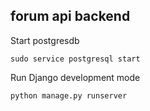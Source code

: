 ## forum api backend

Start postgresdb
```
sudo service postgresql start
```
Run Django development mode
```
python manage.py runserver
```